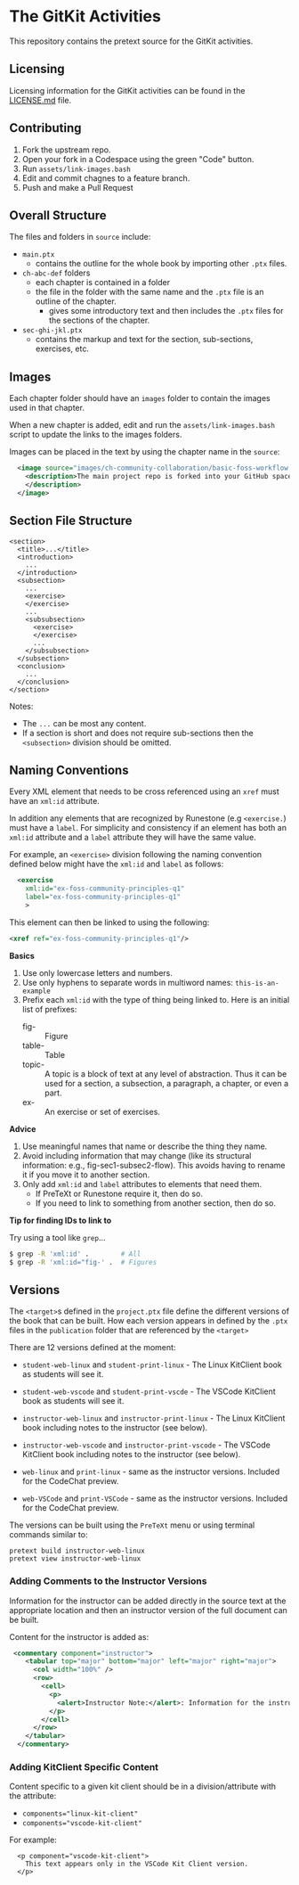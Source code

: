 # The GitKit Activities

This repository contains the pretext source for the GitKit activities.

## Licensing

Licensing information for the GitKit activities can be found in the [LICENSE.md](LICENSE.md) file.

## Contributing

1. Fork the upstream repo.
2. Open your fork in a Codespace using the green "Code" button.
3. Run `assets/link-images.bash`
4. Edit and commit chagnes to a feature branch.
5. Push and make a Pull Request

## Overall Structure

The files and folders in `source` include:

- `main.ptx`
  - contains the outline for the whole book by importing other `.ptx` files.
- `ch-abc-def` folders
  - each chapter is contained in a folder
  - the file in the folder with the same name and the `.ptx` file is an outline of the chapter.
    - gives some introductory text and then includes the `.ptx` files for the sections of the chapter.
- `sec-ghi-jkl.ptx`
  - contains the markup and text for the section, sub-sections, exercises, etc.

## Images

Each chapter folder should have an `images` folder to contain the images used in that chapter.

When a new chapter is added, edit and run the `assets/link-images.bash` script to update the links to the images folders.

Images can be placed in the text by using the chapter name in the `source`:

```xml
  <image source="images/ch-community-collaboration/basic-foss-workflow.png" width="75%">
    <description>The main project repo is forked into your GitHub space to create your remote copy.  Your remote copy is then cloned into your local development environment to create your local copy. Changes to your local copy are pushed to your remote copy and a pull request is made to the main project.
    </description>
  </image>
```

## Section File Structure

```
<section>
  <title>...</title>
  <introduction>
    ...
  </introduction>
  <subsection>
    ...
    <exercise>
    </exercise>
    ...
    <subsubsection>
      <exercise>
      </exercise>
      ...
    </subsubsection>
  </subsection>
  <conclusion>
    ...
  </conclusion>
</section>
```

Notes:

- The `...` can be most any content.
- If a section is short and does not require sub-sections then the `<subsection>` division should be omitted.

## Naming Conventions

Every XML element that needs to be cross referenced using an `xref` must have an `xml:id` attribute.

In addition any elements that are recognized by Runestone (e.g `<exercise.`) must have a `label`. For simplicity and consistency if an element has both an `xml:id` attribute and a `label` attribute they will have the same value.

For example, an `<exercise>` division following the naming convention defined below might have the `xml:id` and `label` as follows:

```xml
  <exercise
    xml:id="ex-foss-community-principles-q1"
    label="ex-foss-community-principles-q1"
    >
```

This element can then be linked to using the following:

```xml
<xref ref="ex-foss-community-principles-q1"/>
```

__Basics__

1. Use only lowercase letters and numbers.
2. Use only hyphens to separate words in multiword names: `this-is-an-example`
3. Prefix each `xml:id` with the type of thing being linked to. Here is an initial list of prefixes:
    <dl>
      <dt>fig-</dt>
      <dd>Figure</dd>
      <dt>table-</dt>
      <dd>Table</dd>
      <dt>topic-</dt>
      <dd>A topic is a block of text at any level of abstraction. Thus it can be used for a section, a subsection, a paragraph, a chapter, or even a part.</dd>
      <dt>ex-</dt>
      <dd>An exercise or set of exercises.</dd>
    </dl>

__Advice__

1. Use meaningful names that name or describe the thing they name.
2. Avoid including information that may change (like its structural information: e.g., fig-sec1-subsec2-flow). This avoids having to rename it if you move it to another section.
3. Only add `xml:id` and `label` attributes to elements that need them.
    * If PreTeXt or Runestone require it, then do so.
    * If you need to link to something from another section, then do so.

__Tip for finding IDs to link to__

Try using a tool like `grep`...

```bash
$ grep -R 'xml:id' .        # All
$ grep -R 'xml:id="fig-' .  # Figures
```

## Versions

The `<target>`s defined in the `project.ptx` file define the different versions of the book that can be built. How each version appears in defined by the `.ptx` files in the `publication` folder that are referenced by the `<target>`

There are 12 versions defined at the moment:

- `student-web-linux` and `student-print-linux` - The Linux KitClient book as students will see it.
- `student-web-vscode` and `student-print-vscde` - The VSCode KitClient book as students will see it.

- `instructor-web-linux` and `instructor-print-linux` - The Linux KitClient book including notes to the instructor (see below).
- `instructor-web-vscode` and `instructor-print-vscode` - The VSCode KitClient book including notes to the instructor (see below).

- `web-linux` and `print-linux` - same as the instructor versions. Included for the CodeChat preview.
- `web-VSCode` and `print-VSCode` - same as the instructor versions. Included for the CodeChat preview.

The versions can be built using the `PreTeXt` menu or using terminal commands similar to:

```text
pretext build instructor-web-linux
pretext view instructor-web-linux
```

### Adding Comments to the Instructor Versions

Information for the instructor can be added directly in the source text at the appropriate location and then an instructor version of the full document can be built.

Content for the instructor is added as:

```xml
 <commentary component="instructor">
    <tabular top="major" bottom="major" left="major" right="major">
      <col width="100%" />
      <row>
        <cell>
          <p>
            <alert>Instructor Note:</alert>: Information for the instructor appears here.
          </p>
        </cell>
      </row>
    </tabular>
  </commentary>
```

### Adding KitClient Specific Content

Content specific to a given kit client should be in a division/attribute with the attribute:
- `components="linux-kit-client"`
- `components="vscode-kit-client"`

For example:
```
  <p component="vscode-kit-client">
    This text appears only in the VSCode Kit Client version.
  </p>
```